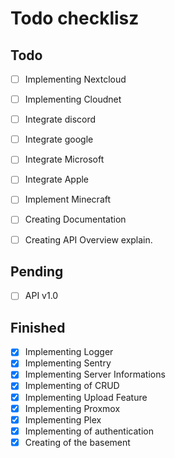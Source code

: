 # Todo checklisz


## Todo

- [ ] Implementing Nextcloud
- [ ] Implementing Cloudnet
- [ ] Integrate discord
- [ ] Integrate google
- [ ] Integrate Microsoft
- [ ] Integrate Apple
- [ ] Implement Minecraft
- [ ] Creating Documentation
- [ ] Creating API Overview explain.


## Pending

- [ ] API v1.0


## Finished

- [x] Implementing Logger
- [x] Implementing Sentry
- [x] Implementing Server Informations
- [x] Implementing of CRUD
- [x] Implementing Upload Feature
- [x] Implementing Proxmox
- [x] Implementing Plex
- [x] Implementing of authentication
- [x] Creating of the basement